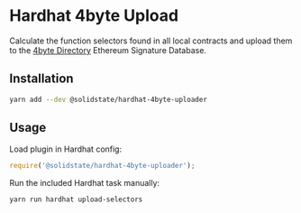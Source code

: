 # Hardhat 4byte Upload

Calculate the function selectors found in all local contracts and upload them to the [4byte Directory](https://www.4byte.directory/) Ethereum Signature Database.

## Installation

```bash
yarn add --dev @solidstate/hardhat-4byte-uploader
```

## Usage

Load plugin in Hardhat config:

```javascript
require('@solidstate/hardhat-4byte-uploader');
```

Run the included Hardhat task manually:

```bash
yarn run hardhat upload-selectors
```
